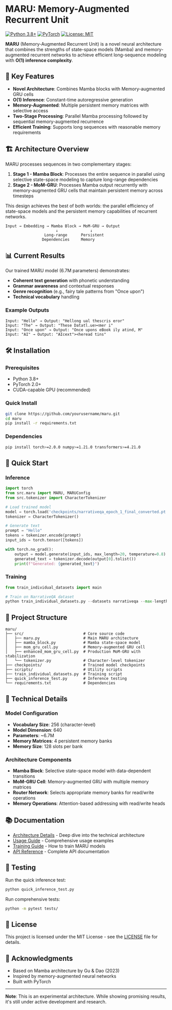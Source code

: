 # MARU: Memory-Augmented Recurrent Unit

[![Python 3.8+](https://img.shields.io/badge/python-3.8+-blue.svg)](https://www.python.org/downloads/)
[![PyTorch](https://img.shields.io/badge/PyTorch-2.0+-red.svg)](https://pytorch.org/)
[![License: MIT](https://img.shields.io/badge/License-MIT-yellow.svg)](https://opensource.org/licenses/MIT)

**MARU** (Memory-Augmented Recurrent Unit) is a novel neural architecture that combines the strengths of state-space models (Mamba) and memory-augmented recurrent networks to achieve efficient long-sequence modeling with **O(1) inference complexity**.

## 🚀 Key Features

- **Novel Architecture**: Combines Mamba blocks with Memory-augmented GRU cells
- **O(1) Inference**: Constant-time autoregressive generation
- **Memory-Augmented**: Multiple persistent memory matrices with selective access
- **Two-Stage Processing**: Parallel Mamba processing followed by sequential memory-augmented recurrence
- **Efficient Training**: Supports long sequences with reasonable memory requirements

## 🏗️ Architecture Overview

MARU processes sequences in two complementary stages:

1. **Stage 1 - Mamba Block**: Processes the entire sequence in parallel using selective state-space modeling to capture long-range dependencies
2. **Stage 2 - MoM-GRU**: Processes Mamba output recurrently with memory-augmented GRU cells that maintain persistent memory across timesteps

This design achieves the best of both worlds: the parallel efficiency of state-space models and the persistent memory capabilities of recurrent networks.

```
Input → Embedding → Mamba Block → MoM-GRU → Output
                      ↓              ↓
                 Long-range      Persistent
                Dependencies     Memory
```

## 📊 Current Results

Our trained MARU model (6.7M parameters) demonstrates:
- **Coherent text generation** with phonetic understanding
- **Grammar awareness** and contextual responses
- **Genre recognition** (e.g., fairy tale patterns from "Once upon")
- **Technical vocabulary** handling

### Example Outputs
```
Input: "Hello" → Output: "Hellong ual thescris eror"
Input: "The" → Output: "These Datatl.ue><mer i"
Input: "Once upon" → Output: "Once upons eBook ily atind, M"
Input: "AI" → Output: "AIcext"><heread tins"
```

## 🛠️ Installation

### Prerequisites
- Python 3.8+
- PyTorch 2.0+
- CUDA-capable GPU (recommended)

### Quick Install
```bash
git clone https://github.com/yourusername/maru.git
cd maru
pip install -r requirements.txt
```

### Dependencies
```bash
pip install torch>=2.0.0 numpy>=1.21.0 transformers>=4.21.0
```

## 🚀 Quick Start

### Inference
```python
import torch
from src.maru import MARU, MARUConfig
from src.tokenizer import CharacterTokenizer

# Load trained model
model = torch.load('checkpoints/narrativeqa_epoch_1_final_converted.pt')
tokenizer = CharacterTokenizer()

# Generate text
prompt = "Hello"
tokens = tokenizer.encode(prompt)
input_ids = torch.tensor([tokens])

with torch.no_grad():
    output = model.generate(input_ids, max_length=20, temperature=0.8)
    generated_text = tokenizer.decode(output[0].tolist())
    print(f"Generated: {generated_text}")
```

### Training
```python
from train_individual_datasets import main

# Train on NarrativeQA dataset
python train_individual_datasets.py --datasets narrativeqa --max-length 512
```

## 📁 Project Structure

```
maru/
├── src/                          # Core source code
│   ├── maru.py                   # Main MARU architecture
│   ├── mamba_block.py            # Mamba state-space model
│   ├── mom_gru_cell.py           # Memory-augmented GRU cell
│   ├── enhanced_mom_gru_cell.py  # Production MoM-GRU with stabilization
│   └── tokenizer.py              # Character-level tokenizer
├── checkpoints/                  # Trained model checkpoints
├── scripts/                      # Utility scripts
├── train_individual_datasets.py  # Training script
├── quick_inference_test.py       # Inference testing
└── requirements.txt              # Dependencies
```

## 🔬 Technical Details

### Model Configuration
- **Vocabulary Size**: 256 (character-level)
- **Model Dimension**: 640
- **Parameters**: ~6.7M
- **Memory Matrices**: 4 persistent memory banks
- **Memory Size**: 128 slots per bank

### Architecture Components
- **Mamba Block**: Selective state-space model with data-dependent transitions
- **MoM-GRU Cell**: Memory-augmented GRU with multiple memory matrices
- **Router Network**: Selects appropriate memory banks for read/write operations
- **Memory Operations**: Attention-based addressing with read/write heads

## 📚 Documentation

- [Architecture Details](docs/ARCHITECTURE.md) - Deep dive into the technical architecture
- [Usage Guide](docs/USAGE.md) - Comprehensive usage examples
- [Training Guide](docs/TRAINING.md) - How to train MARU models
- [API Reference](docs/API.md) - Complete API documentation

## 🧪 Testing

Run the quick inference test:
```bash
python quick_inference_test.py
```

Run comprehensive tests:
```bash
python -m pytest tests/
```

## 📄 License

This project is licensed under the MIT License - see the [LICENSE](LICENSE) file for details.

## 🙏 Acknowledgments

- Based on Mamba architecture by Gu & Dao (2023)
- Inspired by memory-augmented neural networks
- Built with PyTorch

---

**Note**: This is an experimental architecture. While showing promising results, it's still under active development and research.
